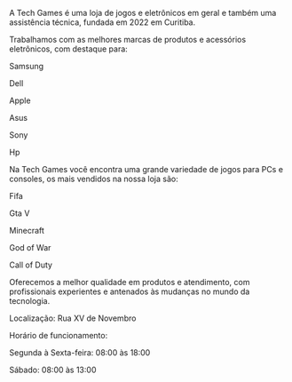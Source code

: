A Tech Games é uma loja de jogos e eletrônicos em geral e também uma assistência técnica, fundada em 2022 em Curitiba. 

Trabalhamos com as melhores marcas de produtos e acessórios eletrônicos, com destaque para: 

Samsung 

Dell 

Apple 

Asus 

Sony 

Hp 

Na Tech Games você encontra uma grande variedade de jogos para PCs e consoles, os mais vendidos na nossa loja são: 

Fifa 

Gta V 

Minecraft 

God of War 

Call of Duty 

Oferecemos a melhor qualidade em produtos e atendimento, com profissionais experientes e antenados às mudanças no mundo da tecnologia. 

Localização: Rua XV de Novembro 

Horário de funcionamento: 

Segunda à Sexta-feira: 08:00 às 18:00 

Sábado: 08:00 às 13:00 
